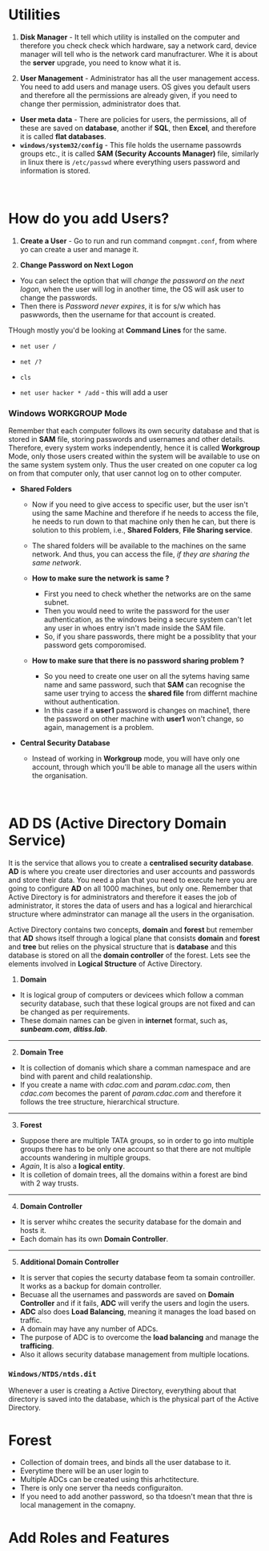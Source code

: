 # Utilities

1. **Disk Manager** - It tell which utility is installed on the computer and therefore you check check which hardware, say a network card, device manager will tell who is the network card manufracturer. Whe it is about the **server** upgrade, you need to know what it is.

2. **User Management** - Administrator has all the user management access. You need to add users and manage users. OS gives you default users and therefore all the permissions are already given, if you need to change ther permission, administrator does that.
  - **User meta data** - There are policies for users, the permissions, all of these are saved on **database**, another if **SQL**, then **Excel**, and therefore it is called **flat databases**.
  - **`windows/system32/config`** - This file holds the username passowrds groups etc., it is called **SAM (Security Accounts Manager)** file, similarly in linux there is `/etc/passwd` where everything users password and information is stored.

<br>

# How do you add Users?

1. **Create a User** - Go to run and run command `compmgmt.conf`, from where yo can create a user and manage it.

2. **Change Password on Next Logon**
  - You can select the option that will *change the password on the next logon*, when the user will log in another time, the OS will ask user to change the passwords.
  - Then there is *Password never expires*, it is for s/w which has paswwords, then the username for that account is created. 
  
THough mostly you'd be looking at **Command Lines** for the same.

- `net user /`
- `net /?`
- `cls`

- `net user hacker * /add` - this will add a user 


### Windows WORKGROUP Mode

Remember that each computer follows its own security database and that is stored in **SAM** file, storing passwords and usernames and other details. Therefore, every system works independently, hence it is called **Workgroup** Mode, only those users created within the system will be available to use on the same system system only. Thus the user created on one coputer ca log on from that computer only, that user cannot log on to other computer.

- **Shared Folders**
    - Now if you need to give access to specific user, but the user isn't using the same Machine and therefore if he needs to access the file, he needs to run down to that machine only then he can, but there is solution to this problem, i.e., **Shared Folders**, **File Sharing service**.

    - The shared folders will be available to the machines on the same network. And thus, you can access the file, *if they are sharing the same network*.

    - **How to make sure the network is same ?** 
      - First you need to check whether the networks are on the same subnet.
      - Then you would need to write the password for the user authentication, as the windows being a secure system can't let any user in whoes entry isn't made inside the SAM file.
      - So, if you share passwords, there might be a possiblity that your password gets comporomised.
    
    - **How to make sure that there is no password sharing problem ?**
        - So you need to create one user on all the sytems having same name and same password, such that **SAM** can recognise the same user trying to access the **shared file** from differnt machine without authentication.
        - In this case if a **user1** password is changes on machine1, there the password on other machine with **user1** won't change, so again, management is a problem.

- **Central Security Database**
    - Instead of working in **Workgroup** mode, you will have only one account, through which you'll be able to manage all the users within the organisation.

<br>

# AD DS (Active Directory Domain Service)

It is the service that allows you to create a **centralised security database**. **AD** is where you create user directories and user accounts and passwords and store their data. You need a plan that you need to execute here you are going to configure **AD** on all 1000 machines, but only one. Remember that Active Directory is for administrators and therefore it eases the job of administrator, it stores the data of users and has a logical and hierarchical structure where adminstrator can manage all the users in the organisation.

Active Directory contains two concepts, **domain** and **forest** but remember that **AD** shows itself through a logical plane that consists **domain** and **forest** and **tree** but relies on the physical structure that is **database** and this database is stored on all the **domain controller** of the forest. Lets see the elements involved in **Logical Structure** of Active Directory.

1. **Domain**
  - It is logical group of computers or devicees which follow a comman security database, such that these logical groups are not fixed and can be changed as per requirements.
  - These domain names can be given in **internet** format, such as, ***sunbeam.com***, ***ditiss.lab***.

---

2. **Domain Tree**
  - It is collection of domanis which share a comman namespace and are bind with parent and child realationship.
  - If you create a name with *cdac.com* and *param.cdac.com*, then *cdac.com* becomes the parent of *param.cdac.com* and therefore it follows the tree structure, hierarchical structure.

---

3. **Forest**
  - Suppose there are multiple TATA groups, so in order to go into multiple groups there has to be only one account so that there are not multiple accounts wandering in multiple groups.
  - *Again*, It is also a **logical entity**.
  - It is colletion of domain trees, all the domains within a forest are bind with 2 way trusts.

---

4. **Domain Controller**
  - It is server whihc creates the security database for the domain and hosts it.
  - Each domain has its own **Domain Controller**.

---

5. **Additional Domain Controller**
  - It is server that copies the securty database feom ta somain controiller. It works as a backup for domain controller.
  - Becuase all the usernames and passwords are saved on **Domain Controller** and if it fails, **ADC** will verify the users and login the users.
  - **ADC** also does **Load Balancing**, meaning it manages the load based on traffic.
  - A domain may have any number of ADCs.
  - The purpose of ADC is to overcome the **load balancing** and manage the **trafficing**.
  - Also it allows security database management from multiple locations.

### `Windows/NTDS/ntds.dit`

Whenever a user is creating a Active Directory, everything about that directory is saved into the database, which is the physical part of the Active Directory. 


# Forest

- Collection of domain trees, and binds all the user database to it.
- Everytime there will be an user login to 
- Multiple ADCs can be created using this arhctitecture.
- There is only one server tha needs configuraiton. 
- If you need to add another password, so tha tdoesn't mean that thre is local management in the comapny.


# Add Roles and Features







    


